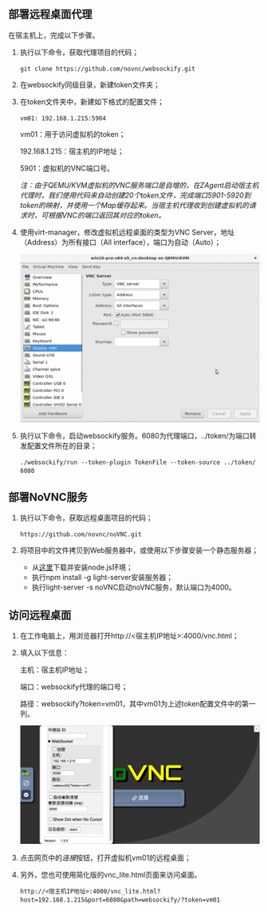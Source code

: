 ## 部署远程桌面代理

在宿主机上，完成以下步骤。

1. 执行以下命令，获取代理项目的代码；

   `git clone https://github.com/novnc/websockify.git`

2. 在websockify同级目录，新建token文件夹；

3. 在token文件夹中，新建如下格式的配置文件；

   `vm01: 192.168.1.215:5904`

   vm01：用于访问虚拟机的token；

   192.168.1.215：宿主机的IP地址；

   5901：虚拟机的VNC端口号。

   *注：由于QEMU/KVM虚拟机的VNC服务端口是自增的，在ZAgent启动宿主机代理时，我们使用代码来自动创建20个token文件，完成端口5901-5920到token的映射，并使用一个Map缓存起来。当宿主机代理收到创建虚拟机的请求时，可根据VNC的端口返回其对应的token。*

4. 使用virt-manager，修改虚拟机远程桌面的类型为VNC Server，地址（Address）为所有接口（All interface），端口为自动（Auto）；

   ![image-20211203093528957](3-novnc.assets/image-20211203093528957.png)

5. 执行以下命令，启动websockify服务。6080为代理端口，../token/为端口转发配置文件所在的目录；

   `./websockify/run --token-plugin TokenFile --token-source ../token/ 6080`

## 部署NoVNC服务

1. 执行以下命令，获取远程桌面项目的代码；

   `https://github.com/novnc/noVNC.git`

2. 将项目中的文件拷贝到Web服务器中，或使用以下步骤安装一个静态服务器；

   - 从[这里](https://nodejs.org/zh-cn/download/)下载并安装node.js环境；
   - 执行npm install -g light-server安装服务器；
   - 执行light-server -s noVNC启动noVNC服务，默认端口为4000。

## 访问远程桌面

1. 在工作电脑上，用浏览器打开http://<宿主机IP地址>:4000/vnc.html；

2. 填入以下信息：

   主机：宿主机IP地址；

   端口：websockify代理的端口号；

   路径：websockify?token=vm01，其中vm01为上述token配置文件中的第一列。

   ![01](3-novnc.assets/01-8514481.jpeg)

3. 点击网页中的*连接*按钮，打开虚拟机vm01的远程桌面；

4. 另外，您也可使用简化版的vnc_lite.html页面来访问桌面。

   `http://<宿主机IP地址>:4000/vnc_lite.html?host=192.168.1.215&port=6080&path=websockify/?token=vm01`